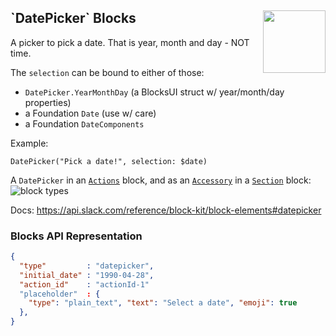 <h2>`DatePicker` Blocks
  <img src="https://zeezide.com/img/blocksui/SwiftBlocksUIIcon256.png"
       align="right" width="100" height="100" />
</h2>

A picker to pick a date. That is year, month and day - NOT time.

The `selection` can be bound to either of those:
- `DatePicker.YearMonthDay` (a BlocksUI struct w/ year/month/day properties)
- a Foundation `Date` (use w/ care)
- a Foundation `DateComponents`

Example:
```
DatePicker("Pick a date!", selection: $date)
```

A `DatePicker` in an [`Actions`](../TopLevel/Actions.md) block,
and as an [`Accessory`](Accessory.md) in a
[`Section`](../TopLevel/Section.md) block:
![block types](https://zeezide.de/img/blocksui/BlockTypes-Annotated.png)

Docs: https://api.slack.com/reference/block-kit/block-elements#datepicker

### Blocks API Representation

```json
{
  "type"         : "datepicker",
  "initial_date" : "1990-04-28",
  "action_id"    : "actionId-1"
  "placeholder"  : {
    "type": "plain_text", "text": "Select a date", "emoji": true
  },
}
```
